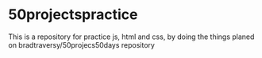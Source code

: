 # 50projectspractice
This is a repository for practice js, html and css, by doing the things planed on bradtraversy/50projecs50days repository
